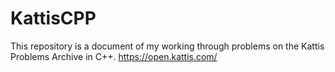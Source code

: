 # KattisCPP
This repository is a document of my working through problems on the Kattis Problems Archive in C++.
https://open.kattis.com/

